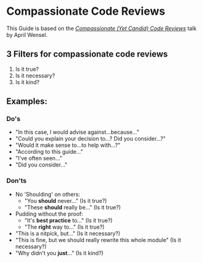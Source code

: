 # Compassionate Code Reviews

This Guide is based on the [_Compassionate (Yet Candid) Code Reviews_](https://www.slideshare.net/AprilWensel/compassionate-yet-candid-code-reviews) talk by April Wensel.

## 3 Filters for compassionate code reviews
1. Is it true?
2. Is it necessary?
3. Is it kind?

## Examples: 

### Do's
- "In this case, I would advise against...because..."
- "Could you explain your decision to...? Did you consider...?"
- "Would it make sense to...to help with...?"
- "According to this guide..."
- "I've often seen..."
- "Did you consider..."

### Don'ts
- No 'Shoulding' on others:
  - "You **should** never..." (Is it true?)
  - "These **should** really be..." (Is it true?)
- Pudding without the proof:
  - "It's **best practice** to..." (Is it true?)
  - "The **right** way to..." (Is it true?)
- "This is a nitpick, but..." (Is it necessary?)
- "This is fine, but we should really rewrite this whole module" (Is it necessary?)
- "Why didn't you **just**..." (Is it kind?)
